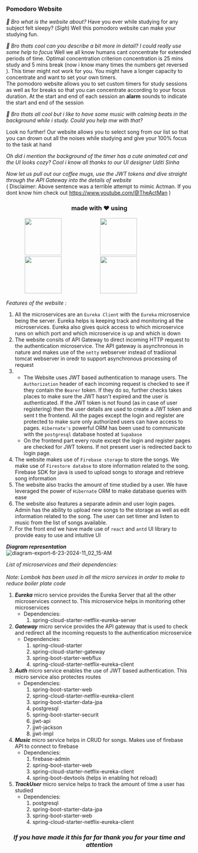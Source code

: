 ### Pomodoro Website

*💭 Bro what is the website about?*
Have you ever while studying for any subject felt sleepy? (*Sigh*) Well this pomodoro website can make your studying fun. 

*💭 Bro thats cool can you describe a bit more in detail? I could really use some help to focus*
Well we all know humans cant concentrate for extended periods of time. Optimal concentration criterion concentration is 25 mins study and 5 mins break (now i know many times the numbers get reversed ).
This timer might not work for you. You might have a longer capacity to concentrate and want to set your own timers. <br>
The pomodoro website allows you to set custom timers for study sessions as well as for breaks so that you can concentrate according to your focus duration. At the start and end of each
session an **alarm** sounds to indicate the start and end of the session

*💭 Bro thats all cool but i like to have some music with calming beats in the background while i study. Could you help mw with that?*

Look no further! Our website allows you to select song from our list so that you can drown out all the noises while studying and give your 100% focus to the task at hand

*Oh did i mention the background of the timer has a cute animated cat and the UI looks cozy? Cool i know all thanks to our UI designer Uditi Sinha*

*Now let us pull out our coffee mugs, use the JWT tokens and dive straight through the API Gateway into the details of website* <br>
( Disclaimer: Above sentence was a terrible attempt to mimic Actman. If you dont know him check out https://www.youtube.com/@TheActMan )

### <p align="center"><strong>made with ❤️ using</strong> </p>
<p align="center">
  <img width=100px height=100px style="margin-right:100px" src="https://github.com/NarutoUchiha39/PomodoroWebsite/assets/104666748/8c048e43-f869-4065-8cf0-0a590e6a5607">
  <img width=100px height=100px style="margin-right:100px" src="https://github.com/NarutoUchiha39/PomodoroWebsite/assets/104666748/c1815f36-6baa-4410-91d6-b83aa19faadc">
  <img style="width:100px;height:100px;margin-right:100px" src="https://github.com/NarutoUchiha39/PomodoroWebsite/assets/104666748/bfc5b78b-6d38-48cf-860f-b91f48c2a888">
  <img style="width:100px;height:100px;margin-right:100px" src="https://github.com/NarutoUchiha39/PomodoroWebsite/assets/104666748/3dd9e1c6-0734-42d1-96f9-2aaa791b919e">

</p>

*Features of the website :*
1. All the microservices are an ```Eureka Client``` with the ```Eureka``` microservice being the server. Eureka helps is keeping track and monitoring all the microservices. Eureka also gives quick access to which microservice runs on which port and which microservice is up and which is down 
2. The website consits of API Gateway to direct incoming HTTP request to the authentication microservice. The API gateway is asynchronous in nature and makes use of the ```netty``` webserver instead of tradiional tomcat webserver in oredr to support asynchronous processing of request
3. * The Website uses JWT based authentication to manage users. The ```Authorization``` header of each incoming request is checked to see if they contain the ```Bearer``` token. If they do so, further checks takes places to make sure the JWT hasn't expired and the user is authenticated. If the JWT token is not found (as in case of user registering) then the user details are used to create a JWT token and sent t the frontend. All the pages except the login and register are protected to make sure only authorized users can have access to pages. ```Hibernate's``` powerful ORM has been used to communicate with the ```postgresql``` database hosted at ```Supabase```
   * On the frontend part every route except the login and register pages are checked for JWT tokens. If not present user is redirected back to login page.
4. The website makes use of ```Firebase storage``` to store the songs. We make use of ```Firestore databse``` to store information related to the song. Firebase SDK for java is used to upload songs to storage and retrieve song information
5. The website also tracks the amount of time studied by a user. We have leveraged the power of ```Hibernate``` ORM to make database queries with ease
6. The website also features a separate admin and user login pages. Admin has the ability to upload new songs to the storage as well as edit information related to the song. The user can set timer and listen to music from the list of songs available.
7. For the front end we have made use of ```react``` and ```antd``` UI library to provide easy to use and intuitive UI

***Diagram representation***
<br>
![diagram-export-6-23-2024-11_02_15-AM](https://github.com/NarutoUchiha39/PomodoroWebsite/assets/104666748/20b23b12-fb35-463f-872e-75a4ade9f245)



*List of microservices and their dependencies:*<br><br>
*Note: Lombok has been used in all the micro services in order to make to  reduce boiler plate code*
1. ***Eureka*** micro service provides the Eureka Server that all the other microservices connect to. This microservice helps in monitoring other microservices
   * Dependencies:
     1. spring-cloud-starter-netflix-eureka-server
2. ***Gateway*** micro service provides the API gateway that is used to check and redirect all the incoming requests to the authentication microservice
    * Dependencies:
      1. spring-cloud-starter
      2. spring-cloud-starter-gateway
      3. spring-boot-starter-webflux
      4. spring-cloud-starter-netflix-eureka-client
3. ***Auth*** micro service enables the use of JWT based authentication. This micro service also protectes routes
    * Dependencies:
      1. spring-boot-starter-web
      2. spring-cloud-starter-netflix-eureka-client
      3. spring-boot-starter-data-jpa
      4. postgresql
      5. spring-boot-starter-securit
      6. jjwt-api
      7. jjwt-jackson
      8. jjwt-impl
4. ***Music*** micro service helps in CRUD for songs. Makes use of firebase API to connect to firebase
    * Dependencies:
      1. firebase-admin
      2. spring-boot-starter-web
      3. spring-cloud-starter-netflix-eureka-client
      4. spring-boot-devtools (helps in enabling hot reload)
5. ***TrackUser*** micro service helps to track the amount of time a user has studied
    * Dependencies:
      1. postgresql
      2. spring-boot-starter-data-jpa
      3. spring-boot-starter-web
      4. spring-cloud-starter-netflix-eureka-client

 ### *<p align="center">If you have made it this far far thank you for your time and attention</p>*
  
